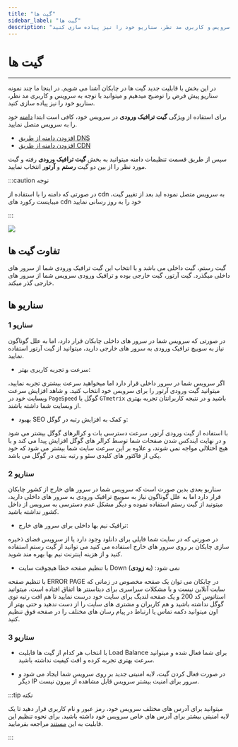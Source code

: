 ```yaml
---
title: "گیت ها"
sidebar_label: "گیت ها"
description: "در این بخش با قابلیت جدید گیت ها در چابکان آشنا می شویم. در اینجا ما چند نمونه سناریو پیش فرض را توضیح میدهیم و میتوانید با توجه به سرویس و کاربری مد نظر، سناریو خود را نیز پیاده سازی کنید."
---
```


# گیت ها
---

در این بخش با قابلیت جدید گیت ها در چابکان آشنا می شویم. در اینجا ما چند نمونه سناریو پیش فرض را توضیح میدهیم و میتوانید با توجه به سرویس و کاربری مد نظر، سناریو خود را نیز پیاده سازی کنید.

برای استفاده از ویژگی **گیت ترافیک ورودی** در سرویس خود، کافی است ابتدا  [دامنه](https://docs.chabokan.net/features/domains/) خود را به سرویس متصل نمایید.

- [افزودن دامنه از طریق DNS](https://docs.chabokan.net/features/domains/add-dns/)
- [افزودن دامنه از طریق CDN](https://docs.chabokan.net/features/domains/add-cdn/)


سپس از طریق قسمت تنظیمات دامنه میتوانید به بخش **گیت ترافیک ورودی** رفته و گیت مورد نظر را از بین دو گیت **رستم** و **آرتور** انتخاب نمایید.

:::caution توجه

در صورتی که دامنه را با استفاده از cdn به سرویس متصل نموده اید بعد از تغییر گیت، میبایست رکورد های cdn خود را به روز رسانی نمایید

:::

![](https://s1.chabokan.net/docs/images/gate-web-1.jpg)

## تفاوت گیت ها

گیت رستم، گیت داخلی می باشد و با انتخاب این گیت ترافیک ورودی شما از سرور های داخلی میگذرد.
گیت آرتور، گیت خارجی بوده و ترافیک ورودی سرویس شما از سرور های خارجی گذر میکند.

## سناریو ها

### سناریو 1

در صورتی که سرویس شما در سرور های داخلی چابکان قرار دارد، اما به علل گوناگون نیاز به سوییچ ترافیک ورودی به سرور های خارجی دارید، میتوانید از گیت آرتور استفاده نمایید.

- سرعت و تجربه کاربری بهتر:

اگر سرویس شما در سرور داخلی قرار دارد اما میخواهید سرعت بیشتری تجربه نمایید، میتوانید گیت ورودی آرتور را برای سرویس خود انتخاب کنید. و شاهد افزایش سرعت وبسایت خود در `PageSpeed` گوگل یا `GTmetrix` باشید  و در نتیجه کاربرانتان تجربه بهتری از وبسایت شما داشته باشند.

- بهبود SEO و کمک به افزایش رتبه در گوگل:

با استفاده از گیت ورودی آرتور، سرعت دسترسی بات و کرالر‌های گوگل بیشتر می شود و در نهایت ایندکس شدن صفحات شما توسط کرالر های گوگل افزایش پیدا می کند و با هیچ اختلالی مواجه نمی شوند، و علاوه بر این سرعت سایت شما بیشتر می شود که خود یکی از فاکتور های کلیدی سئو و رتبه بندی در گوگل می باشد.

### سناریو 2

سناریو بعدی بدین صورت است که سرویس شما در سرور های خارج از کشور چابکان قرار دارد اما به علل گوناگون نیاز به سوییچ ترافیک ورودی به سرور های داخلی دارید، میتونید از گیت رستم استفاده نموده و دیگر مشکل عدم دسترسی به سرویس از داخل کشور نداشته باشید.

- ترافیک نیم بها داخلی برای سرور های خارج:

در صورتی که در سایت شما فایلی برای دانلود وجود دارد یا از سرویس فضای ذخیره سازی چابکان بر روی سرور های خارج استفاده می کنید می توانید از گیت رستم استفاده کنید و از هزینه اینترنت  نیم بها بهره مند شوید.


- با تنظیم صفحه خطا هیچوقت سایت Down نمی شود: (**به زودی**)

با تنظیم صفحه ERROR PAGE در چابکان می توان یک صفحه مخصوص در زمانی که سایت آنلاین نیست و یا مشکلات سراسری برای دیتاسنتر ها اتفاق افتاده است، میتوانید استاتوس کد 200 و یک صفحه لندیگ برای سایت خود درست نمایید تا هم افت رتبه توی گوگل نداشته باشید و هم کاربران و مشتری های سایت را از دست ندهید و حتی بهتر از اون میتوانید دکمه تماس یا ارتباط در پیام رسان های مختلف را در صفحه فوق تنظیم کنید.


### سناریو 3

- با انتخاب هر کدام از گیت ها قابلیت  Load Balance برای شما فعال شده و میتوانید سرعت بهتری تجربه کرده و افت کیفیت نداشته باشید.

- در صورت فعال کردن گیت، لایه امنیتی جدید بر روی سرویس شما ایجاد می شود و دیگر IP سرور برای امنیت بیشتر سرویس قابل مشاهده از بیرون نیست.


:::tip نکته

میتوانید برای آدرس های مختلف سرویس خود، رمز عبور و نام کاربری قرار دهید تا یک لایه امنیتی بیشتر برای آدرس های خاص سرویس خود داشته باشید. برای نحوه تنظیم این قابلیت به این [مستند](https://docs.chabokan.net/features/domains/authentication/) مراجعه بفرمایید.

:::
